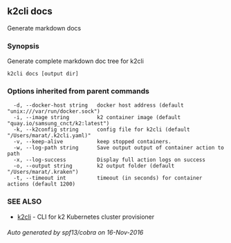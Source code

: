 ## k2cli docs

Generate markdown docs

### Synopsis


Generate complete markdown doc tree for k2cli

```
k2cli docs [output dir]
```

### Options inherited from parent commands

```
  -d, --docker-host string   docker host address (default "unix:///var/run/docker.sock")
  -i, --image string         k2 container image (default "quay.io/samsung_cnct/k2:latest")
  -k, --k2config string      config file for k2cli (default "/Users/marat/.k2cli.yaml)"
  -v, --keep-alive           keep stopped containers.
  -w, --log-path string      Save output output of container action to path
  -x, --log-success          Display full action logs on success
  -o, --output string        k2 output folder (default "/Users/marat/.kraken")
  -t, --timeout int          timeout (in seconds) for container actions (default 1200)
```

### SEE ALSO
* [k2cli](k2cli.md)	 - CLI for k2 Kubernetes cluster provisioner

###### Auto generated by spf13/cobra on 16-Nov-2016
